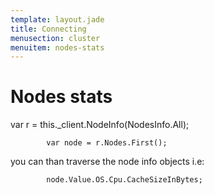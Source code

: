 ```yaml
---
template: layout.jade
title: Connecting
menusection: cluster
menuitem: nodes-stats
---
```



# Nodes stats

var r = this._client.NodeInfo(NodesInfo.All);

            var node = r.Nodes.First();

you can than traverse the node info objects i.e:

            node.Value.OS.Cpu.CacheSizeInBytes;


